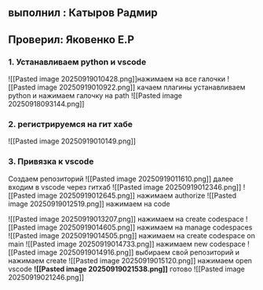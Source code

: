 ## выполнил : Катыров Радмир 

## Проверил: Яковенко Е.Р
### 1. Устанавливаем python и vscode
![[Pasted image 20250919010428.png]]нажимаем на все галочки
![[Pasted image 20250919010922.png]]
качаем плагины
устанавливаем python и нажимаем галочку на path
![[Pasted image 20250918093144.png]]
### 2. регистрируемся на гит хабе
![[Pasted image 20250919010149.png]]
### 3. Привязка к vscode
Создаем репозиторий
![[Pasted image 20250919011610.png]]
далее входим в vscode через гитхаб
![[Pasted image 20250919012346.png]]
![[Pasted image 20250919012645.png]]
  нажимаем authorize
  ![[Pasted image 20250919012519.png]]
  нажимаем на code 

![[Pasted image 20250919013207.png]]
нажимаем на create codespace
![[Pasted image 20250919014605.png]]
нажимаем на manage codespaces
![[Pasted image 20250919014505.png]]
нажимаем на create codespace on main
![[Pasted image 20250919014733.png]]
нажимаем new codespace
![[Pasted image 20250919014916.png]]
выбираем свой репозиторий и нажимаем create
![[Pasted image 20250919015120.png]]
нажимаем open vscode
**![[Pasted image 20250919021538.png]]**
готово
![[Pasted image 20250919021246.png]]
